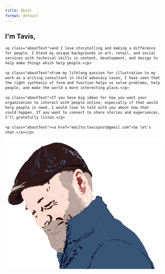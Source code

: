 ```yaml
---
title: About
format: default
---
```


<article class="aboutContainer">
  <div class="projLimitWidth">
    <h1 class="aboutText lessLeading">I'm Tavis,</h1>

    <p class="aboutText">and I love storytelling and making a difference for people. I blend my unique backgrounds in art, retail, and social services with technical skills in content, development, and design to help make things which help people.</p>

    <p class="aboutText">From my lifelong passion for illustration to my work as a writing consultant in child advocacy cases, I have seen that the right synthesis of form and function helps us solve problems, help people, and make the world a more interesting place.</p>

    <p class="aboutText">If you have big ideas for how you want your organization to interact with people online, especially if that would help people in need, I would love to talk with you about how that could happen. If you want to connect to share stories and experiences, I’ll gratefully listen.</p>

    <p class="aboutText"><a href="mailto:tavispost@gmail.com">So let's chat.</a></p>
  </div>

  <aside class="aboutAside">
    <img src="images/selfPortrait.png" alt="stylized self portrait of Tavis smiling in a hat" class="selfPortrait">
  </aside>
</article>
